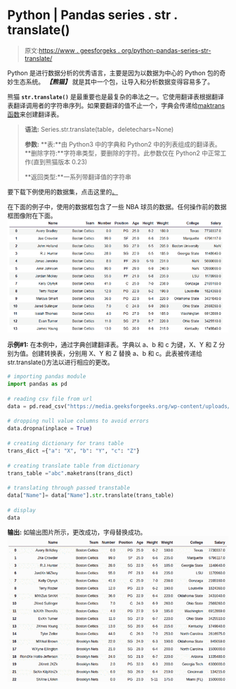 # Python | Pandas series . str . translate()

> 原文:[https://www . geesforgeks . org/python-pandas-series-str-translate/](https://www.geeksforgeeks.org/python-pandas-series-str-translate/)

Python 是进行数据分析的优秀语言，主要是因为以数据为中心的 Python 包的奇妙生态系统。 ***【熊猫】*** 就是其中一个包，让导入和分析数据变得容易多了。

熊猫 **`str.translate()`** 是最重要也是最复杂的串法之一。它使用翻译表根据翻译表翻译调用者的字符串序列。如果要翻译的值不止一个，字典会传递给[maktrans 函数](https://www.geeksforgeeks.org/python-maketrans-translate-functions/)来创建翻译表。

> **语法:** Series.str.translate(table，deletechars=None)
> 
> **参数:**
> **表:**由 Python3 中的字典和 Python2 中的列表组成的翻译表。
> **删除字符:**字符串类型，要删除的字符。此参数仅在 Python2 中正常工作(直到熊猫版本 0.23)
> 
> **返回类型:**一系列带翻译值的字符串

要下载下例使用的数据集，点击这里的[。](https://media.geeksforgeeks.org/wp-content/uploads/nba.csv)

在下面的例子中，使用的数据框包含了一些 NBA 球员的数据。任何操作前的数据框图像附在下面。
![](img/793ad040c852f46d3cbfdaf19ee388c2.png)

**示例#1:**
在本例中，通过字典创建翻译表。字典以 a、b 和 c 为键，X、Y 和 Z 分别为值。创建转换表，分别用 X、Y 和 Z 替换 a、b 和 c。此表被传递给 str.translate()方法以进行相应的更改。

```py
# importing pandas module 
import pandas as pd

# reading csv file from url 
data = pd.read_csv("https://media.geeksforgeeks.org/wp-content/uploads/nba.csv")

# dropping null value columns to avoid errors
data.dropna(inplace = True)

# creating dictionary for trans table
trans_dict ={"a": "X", "b": "Y", "c": "Z"}

# creating translate table from dictionary
trans_table ="abc".maketrans(trans_dict)

# translating through passed transtable
data["Name"]= data["Name"].str.translate(trans_table)

# display
data
```

**输出:**
如输出图片所示，更改成功，字母替换成功。
![](img/85c38352ffe0c24de3e07d968566ceae.png)